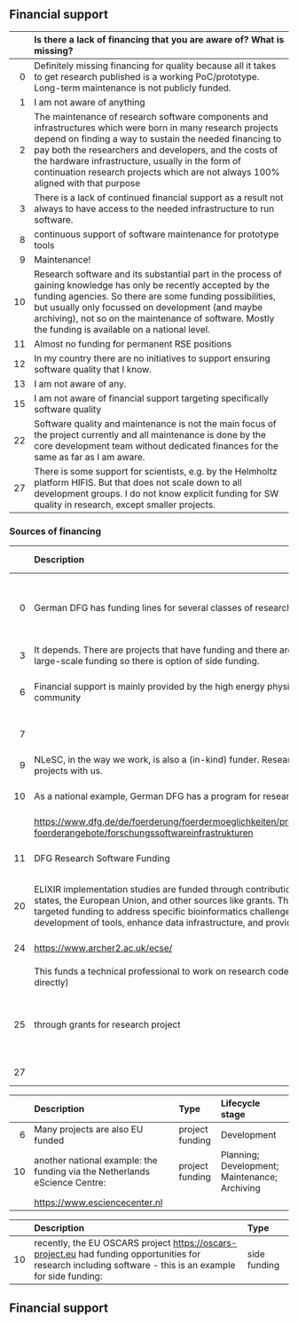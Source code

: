 ## Financial support

|    | Is there a lack of financing that you are aware of? What is missing?                                                                                                                                                                                                                                                                                                      |
|---:|:--------------------------------------------------------------------------------------------------------------------------------------------------------------------------------------------------------------------------------------------------------------------------------------------------------------------------------------------------------------------------|
|  0 | Definitely missing financing for quality because all it takes to get research published is a working PoC/prototype. Long-term maintenance is not publicly funded.                                                                                                                                                                                                         |
|  1 | I am not aware of anything                                                                                                                                                                                                                                                                                                                                                |
|  2 | The maintenance of research software components and infrastructures which were born in many research projects depend on finding a way to sustain the needed financing to pay both the researchers and developers, and the costs of the hardware infrastructure, usually in the form of continuation research projects which are not always 100% aligned with that purpose |
|  3 | There is a lack of continued financial support as a result not always to have access to the needed infrastructure to run software.                                                                                                                                                                                                                                        |
|  8 | continuous support of software maintenance for prototype tools                                                                                                                                                                                                                                                                                                            |
|  9 | Maintenance!                                                                                                                                                                                                                                                                                                                                                              |
| 10 | Research software and its substantial part in the process of gaining knowledge has only be recently accepted by the funding agencies. So there are some funding possibilities, but usually only focussed on development (and maybe archiving), not so on the maintenance of software. Mostly the funding is available on a national level.                                |
| 11 | Almost no funding for permanent RSE positions                                                                                                                                                                                                                                                                                                                             |
| 12 | In my country there are no initiatives to support ensuring software quality that I know.                                                                                                                                                                                                                                                                                  |
| 13 | I am not aware of any.                                                                                                                                                                                                                                                                                                                                                    |
| 15 | I am not aware of financial support targeting specifically software quality                                                                                                                                                                                                                                                                                               |
| 22 | Software quality and maintenance is not the main focus of the project currently and all maintenance is done by the core development team without dedicated finances for the same as far as I am aware.                                                                                                                                                                    |
| 27 | There is some support for scientists, e.g. by the Helmholtz platform HIFIS. But that does not scale down to all development groups. I do not know explicit funding for SW quality in research, except smaller projects.                                                                                                                                                   |

### Sources of financing

|    | Description                                                                                                                                                                                                                                                                                                                                | Type                                              | Lifecycle stage                               |
|---:|:-------------------------------------------------------------------------------------------------------------------------------------------------------------------------------------------------------------------------------------------------------------------------------------------------------------------------------------------|:--------------------------------------------------|:----------------------------------------------|
|  0 | German DFG has funding lines for several classes of research software.                                                                                                                                                                                                                                                                     | project funding; dedicated funding; mixed funding | Development                                   |
|  3 | It depends. There are projects that have funding and there are other that do not have large-scale funding so there is option of side funding.                                                                                                                                                                                              | mixed funding                                     | Maintenance; Archiving                        |
|  6 | Financial support is mainly provided by the high energy physics institutes to the community                                                                                                                                                                                                                                                | dedicated funding                                 | Planning; Development; Maintenance; Archiving |
|  7 |                                                                                                                                                                                                                                                                                                                                            | mixed funding                                     | Planning; Maintenance; Archiving              |
|  9 | NLeSC, in the way we work, is also a (in-kind) funder. Researchers apply for research projects with us.                                                                                                                                                                                                                                    | project funding                                   | Planning; Development                         |
| 10 | As a national example, German  DFG has a program for research software infrastructures                                                                                                                                                                                                                                                     | project funding                                   | Development; Maintenance; Archiving           |
|    | https://www.dfg.de/de/foerderung/foerdermoeglichkeiten/programme/infrastruktur/lis/lis-foerderangebote/forschungssoftwareinfrastrukturen                                                                                                                                                                                                   |                                                   |                                               |
| 11 | DFG Research Software Funding                                                                                                                                                                                                                                                                                                              | project funding                                   | Planning; Development; Maintenance            |
| 20 | ELIXIR implementation studies are funded through contributions from ELIXIR member states, the European Union, and other sources like grants. These studies typically receive targeted funding to address specific bioinformatics challenges, and are aimed to the development of tools, enhance data infrastructure, and provide training. | project funding; large-scale funding              | Development; Maintenance; Archiving           |
| 24 | https://www.archer2.ac.uk/ecse/                                                                                                                                                                                                                                                                                                            | side funding                                      | Development; Maintenance                      |
|    |                                                                                                                                                                                                                                                                                                                                            |                                                   |                                               |
|    | This funds a technical professional to work on research code (so effort rather than money directly)                                                                                                                                                                                                                                        |                                                   |                                               |
| 25 | through grants for research project                                                                                                                                                                                                                                                                                                        | project funding; dedicated funding; mixed funding | Planning; Development                         |
| 27 |                                                                                                                                                                                                                                                                                                                                            | project funding                                   | Development                                   |

|    | Description                                                                | Type            | Lifecycle stage                               |
|---:|:---------------------------------------------------------------------------|:----------------|:----------------------------------------------|
|  6 | Many projects are also EU funded                                           | project funding | Development                                   |
| 10 | another national example: the funding via the Netherlands eScience Centre: | project funding | Planning; Development; Maintenance; Archiving |
|    | https://www.esciencecenter.nl                                              |                 |                                               |

|    | Description                                                                                                                                                | Type         |
|---:|:-----------------------------------------------------------------------------------------------------------------------------------------------------------|:-------------|
| 10 | recently, the EU OSCARS project https://oscars-project.eu had funding opportunities for research including software - this is an example for side funding: | side funding |

## Financial support

